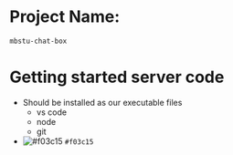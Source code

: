 # Project Name: 
    mbstu-chat-box

# Getting started server code
* Should be installed as our executable files
    * vs code
    * node
    * git
* ![#f03c15](https://via.placeholder.com/15/f03c15/000000?text=+) `#f03c15` 
